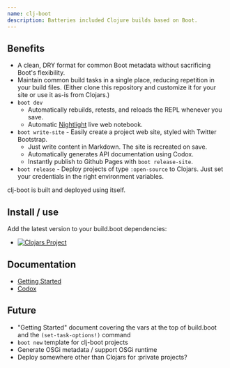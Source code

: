 ```yaml
---
name: clj-boot
description: Batteries included Clojure builds based on Boot.
---
```

## Benefits

* A clean, DRY format for common Boot metadata without sacrificing Boot's flexibility.
* Maintain common build tasks in a single place, reducing repetition in your build files.  (Either clone this repository and customize it for your site or use it as-is from Clojars.)
* ```boot dev```
    * Automatically rebuilds, retests, and reloads the REPL whenever you save.
    * Automatic [Nightlight](https://sekao.net/nightlight/) live web notebook.
* ```boot write-site``` - Easily create a project web site, styled with Twitter Bootstrap.
    * Just write content in Markdown.  The site is recreated on save.
    * Automatically generates API documentation using Codox.
    * Instantly publish to Github Pages with ```boot release-site```.
* ```boot release``` - Deploy projects of type ```:open-source``` to Clojars.  Just set your credentials in the right environment variables.

clj-boot is built and deployed using itself.


## Install / use

Add the latest version to your build.boot dependencies:

* [![Clojars Project](https://img.shields.io/clojars/v/coconutpalm/clj-boot.svg)](https://clojars.org/coconutpalm/clj-boot)

## Documentation

* [Getting Started](getting-started.html)
* [Codox](codox/index.html)


## Future

* "Getting Started" document covering the vars at the top of build.boot and the ```(set-task-options!)``` command
* ```boot new``` template for clj-boot projects
* Generate OSGi metadata / support OSGi runtime
* Deploy somewhere other than Clojars for :private projects?
